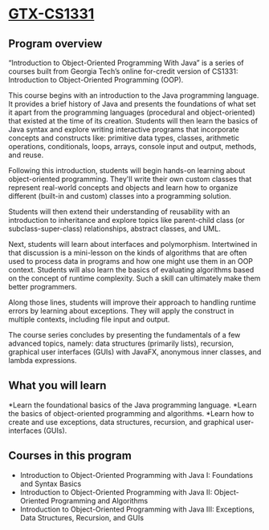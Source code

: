 # [GTX-CS1331](https://www.edx.org/professional-certificate/gtx-introduction-to-object-oriented-programming-with-java)
## Program overview
“Introduction to Object-Oriented Programming With Java” is a series of courses built from Georgia Tech’s online for-credit version of CS1331: Introduction to Object-Oriented Programming (OOP).

This course begins with an introduction to the Java programming language. It provides a brief history of Java and presents the foundations of what set it apart from the programming languages (procedural and object-oriented) that existed at the time of its creation. Students will then learn the basics of Java syntax and explore writing interactive programs that incorporate concepts and constructs like: primitive data types, classes, arithmetic operations, conditionals, loops, arrays, console input and output, methods, and reuse.

Following this introduction, students will begin hands-on learning about object-oriented programming. They'll write their own custom classes that represent real-world concepts and objects and learn how to organize different (built-in and custom) classes into a programming solution.

Students will then extend their understanding of reusability with an introduction to inheritance and explore topics like parent-child class (or subclass-super-class) relationships, abstract classes, and UML.

Next, students will learn about interfaces and polymorphism. Intertwined in that discussion is a mini-lesson on the kinds of algorithms that are often used to process data in programs and how one might use them in an OOP context. Students will also learn the basics of evaluating algorithms based on the concept of runtime complexity. Such a skill can ultimately make them better programmers.

Along those lines, students will improve their approach to handling runtime errors by learning about exceptions. They will apply the construct in multiple contexts, including file input and output.

The course series concludes by presenting the fundamentals of a few advanced topics, namely: data structures (primarily lists), recursion, graphical user interfaces (GUIs) with JavaFX, anonymous inner classes, and lambda expressions.

## What you will learn
*Learn the foundational basics of the Java programming language.
*Learn the basics of object-oriented programming and algorithms.
*Learn how to create and use exceptions, data structures, recursion, and graphical user-interfaces (GUIs).

## Courses in this program
* Introduction to Object-Oriented Programming with Java I: Foundations and Syntax Basics
* Introduction to Object-Oriented Programming with Java II: Object-Oriented Programming and Algorithms
* Introduction to Object-Oriented Programming with Java III: Exceptions, Data Structures, Recursion, and GUIs

